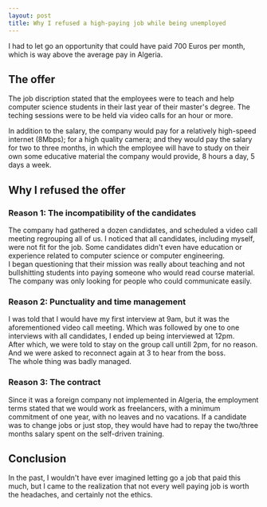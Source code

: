 ```yaml
---
layout: post
title: Why I refused a high-paying job while being unemployed
---
```


I had to let go an opportunity that could have paid 700 Euros per month, which is way above the average pay in Algeria.

## The offer
The job discription stated that the employees were to teach and help computer science students in their last year of their master's degree.
The teching sessions were to be held via video calls for an hour or more. 

In addition to the salary, the company would pay for a relatively high-speed internet (8Mbps); for a high quality camera; and they would pay the salary for two to three months, in which the employee will have to study on their own some educative material the company would provide, 8 hours a day, 5 days a week.

## Why I refused the offer

### Reason 1: The incompatibility of the candidates
The company had gathered a dozen candidates, and scheduled a video call meeting regrouping all of us. I noticed that all candidates, including myself, were not fit for the job. Some candidates didn't even have education or experience related to computer science or computer engineering.  
I began questioning that their mission was really about teaching and not bullshitting students into paying someone who would read course material.  
The company was only looking for people who could communicate easily.

### Reason 2: Punctuality and time management
I was told that I would have my first interview at 9am, but it was the aforementioned video call meeting. Which was followed by one to one interviews with all candidates, I ended up being interviewed at 12pm.  
After which, we were told to stay on the group call untill 2pm, for no reason. And we were asked to reconnect again at 3 to hear from the boss.  
The whole thing was badly managed.

### Reason 3: The contract
Since it was a foreign company not implemented in Algeria, the employment terms stated that we would work as freelancers, with a minimum commitment of one year, with no leaves and no vacations.
If a candidate was to change jobs or just stop, they would have had to repay the two/three months salary spent on the self-driven training.  

## Conclusion
In the past, I wouldn't have ever imagined letting go a job that paid this much, but I came to the realization that not every well paying job is worth the headaches, and certainly not the ethics.
